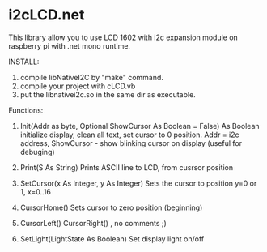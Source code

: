 i2cLCD.net
==========

This library allow you to use LCD 1602 with i2c expansion module on raspberry pi with .net mono runtime.

INSTALL:

1) compile libNativeI2C by "make" command.
2) compile your project with cLCD.vb
3) put the libnativei2c.so in the same dir as executable.

Functions:

1) Init(Addr as byte, Optional ShowCursor As Boolean = False) As Boolean
initialize display, clean all text, set cursor to 0 position.
Addr = i2c address, ShowCursor - show blinking cursor on display (useful for debuging)

2) Print(S As String) 
Prints ASCII line to LCD, from cusrsor position

3) SetCursor(x As Integer, y As Integer)
Sets the cursor to position y=0 or 1, x=0..16

4) CursorHome()
Sets cursor to zero position (beginning)

5) CursorLeft() CursorRight() , no comments ;)

6) SetLight(LightState As Boolean)
Set display light on/off

